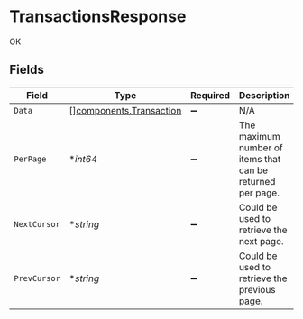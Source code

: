 # TransactionsResponse

OK


## Fields

| Field                                                              | Type                                                               | Required                                                           | Description                                                        |
| ------------------------------------------------------------------ | ------------------------------------------------------------------ | ------------------------------------------------------------------ | ------------------------------------------------------------------ |
| `Data`                                                             | [][components.Transaction](../../models/components/transaction.md) | :heavy_minus_sign:                                                 | N/A                                                                |
| `PerPage`                                                          | **int64*                                                           | :heavy_minus_sign:                                                 | The maximum number of items that can be returned per page.         |
| `NextCursor`                                                       | **string*                                                          | :heavy_minus_sign:                                                 | Could be used to retrieve the next page.                           |
| `PrevCursor`                                                       | **string*                                                          | :heavy_minus_sign:                                                 | Could be used to retrieve the previous page.                       |